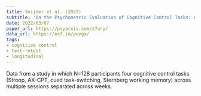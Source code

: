 ```yaml
---
title: Snijder et al. (2022)
subtitle: 'On the Psychometric Evaluation of Cognitive Control Tasks: An Investigation with the Dual Mechanisms of Cognitive Control (DMCC) Battery'
date: 2022/03/07
paper_url: https://psyarxiv.com/z7ury/
data_url: https://osf.io/pqvga/
tags:
- cognitive control
- test-retest
- longitudinal
---
```


Data from a study in which N=128 participants four cognitive control tasks (Stroop, AX-CPT, cued task-switching, Sternberg working memory) across multiple sessions separated across weeks.
